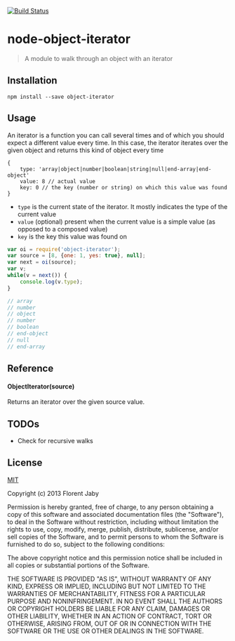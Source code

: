 [![Build Status](https://travis-ci.org/Floby/node-object-iterator.png)](https://travis-ci.org/Floby/node-object-iterator)

node-object-iterator
====================

> A module to walk through an object with an iterator

Installation
------------

    npm install --save object-iterator

Usage
-----

An iterator is a function you can call several times and of which you should expect a different value
every time. In this case, the iterator iterates over the given object and returns this kind of object
every time
    
    {
        type: 'array|object|number|boolean|string|null|end-array|end-object'
        value: 8 // actual value
        key: 0 // the key (number or string) on which this value was found
    }

* `type` is the current state of the iterator. It mostly indicates the type of the current value
* `value` (optional) present when the current value is a simple value (as opposed to a composed value)
* `key` is the key this value was found on


```javascript
var oi = require('object-iterator');
var source = [8, {one: 1, yes: true}, null];
var next = oi(source);
var v;
while(v = next()) {
    console.log(v.type);
}

// array
// number
// object
// number
// boolean
// end-object
// null
// end-array
```


Reference
---------

#### ObjectIterator(source)

Returns an iterator over the given source value.


TODOs
-----

* Check for recursive walks


License
-------

[MIT](http://opensource.org/licenses/MIT)

Copyright (c) 2013 Florent Jaby

Permission is hereby granted, free of charge, to any person obtaining a copy of this software and associated documentation files (the "Software"), to deal in the Software without restriction, including without limitation the rights to use, copy, modify, merge, publish, distribute, sublicense, and/or sell copies of the Software, and to permit persons to whom the Software is furnished to do so, subject to the following conditions:

The above copyright notice and this permission notice shall be included in all copies or substantial portions of the Software.

THE SOFTWARE IS PROVIDED "AS IS", WITHOUT WARRANTY OF ANY KIND, EXPRESS OR IMPLIED, INCLUDING BUT NOT LIMITED TO THE WARRANTIES OF MERCHANTABILITY, FITNESS FOR A PARTICULAR PURPOSE AND NONINFRINGEMENT. IN NO EVENT SHALL THE AUTHORS OR COPYRIGHT HOLDERS BE LIABLE FOR ANY CLAIM, DAMAGES OR OTHER LIABILITY, WHETHER IN AN ACTION OF CONTRACT, TORT OR OTHERWISE, ARISING FROM, OUT OF OR IN CONNECTION WITH THE SOFTWARE OR THE USE OR OTHER DEALINGS IN THE SOFTWARE.
